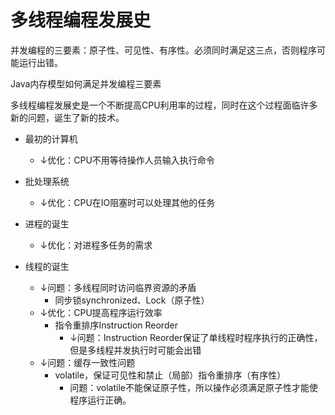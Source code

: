 # 多线程编程发展史

并发编程的三要素：原子性、可见性、有序性。必须同时满足这三点，否则程序可能运行出错。



Java内存模型如何满足并发编程三要素



多线程编程发展史是一个不断提高CPU利用率的过程，同时在这个过程面临许多新的问题，诞生了新的技术。

- 最初的计算机
  - ↓优化：CPU不用等待操作人员输入执行命令


- 批处理系统

  - ↓优化：CPU在IO阻塞时可以处理其他的任务

- 进程的诞生

  - ↓优化：对进程多任务的需求

- 线程的诞生

  - ↓问题：多线程同时访问临界资源的矛盾
    - 同步锁synchronized、Lock（原子性）
  - ↓优化：CPU提高程序运行效率
    - 指令重排序Instruction Reorder
      - ↓问题：Instruction Reorder保证了单线程时程序执行的正确性，但是多线程并发执行时可能会出错
  - ↓问题：缓存一致性问题
    - volatile，保证可见性和禁止（局部）指令重排序（有序性）
      - 问题：volatile不能保证原子性，所以操作必须满足原子性才能使程序运行正确。

  ​